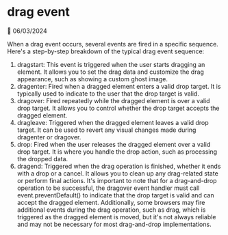 # drag event

📅 06/03/2024

When a drag event occurs, several events are fired in a specific sequence. Here's a step-by-step breakdown of the typical drag event sequence:

1.	dragstart: This event is triggered when the user starts dragging an element. It allows you to set the drag data and customize the drag appearance, such as showing a custom ghost image.
2.	dragenter: Fired when a dragged element enters a valid drop target. It is typically used to indicate to the user that the drop target is valid.
3.	dragover: Fired repeatedly while the dragged element is over a valid drop target. It allows you to control whether the drop target accepts the dragged element.
4.	dragleave: Triggered when the dragged element leaves a valid drop target. It can be used to revert any visual changes made during dragenter or dragover.
5.	drop: Fired when the user releases the dragged element over a valid drop target. It is where you handle the drop action, such as processing the dropped data.
6.	dragend: Triggered when the drag operation is finished, whether it ends with a drop or a cancel. It allows you to clean up any drag-related state or perform final actions.
It's important to note that for a drag-and-drop operation to be successful, the dragover event handler must call event.preventDefault() to indicate that the drop target is valid and can accept the dragged element.
Additionally, some browsers may fire additional events during the drag operation, such as drag, which is triggered as the dragged element is moved, but it's not always reliable and may not be necessary for most drag-and-drop implementations.